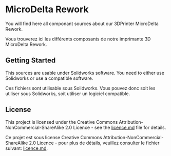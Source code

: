 # MicroDelta Rework

You will find here all componant sources about our 3DPrinter MicroDelta Rework. 

Vous trouverez ici les différents composants de notre imprimante 3D MicroDelta Rework. 

## Getting Started

This sources are usable under Solidworks software. You need to either use Solidworks or use a compatible software. 

Ces fichiers sont utilisable sous Solidworks. Vous pouvez donc soit les utiliser sous Solidworks, soit utiliser un logiciel compatible. 

## License

This project is licensed under the Creative Commons Attribution-NonCommercial-ShareAlike 2.0 Licence - see the [licence.md](license.md) file for details. 

Ce projet est sous license  Creative Commons Attribution-NonCommercial-ShareAlike 2.0 Licence - pour plus de détails, veuillez consulter le fichier suivant: [licence.md](license.md).
